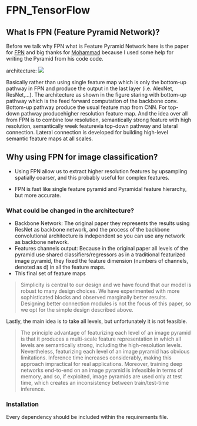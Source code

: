 # FPN_TensorFlow

## What Is FPN (Feature Pyramid Network)?
Before we talk why FPN what is Feature Pyramid Network here is the paper for [FPN](https://arxiv.org/abs/1612.03144v2) and big thanks for [Mohammad](https://www.medrxiv.org/content/early/2020/06/12/2020.06.08.20121541) because I used some help for writing the Pyramid from his code code.

architecture: ![](https://cdn-images-1.medium.com/max/1000/1*D_EAjMnlR9v4LqHhEYZJLg.png)

Basically rather than using single feature map which is only the bottom-up pathway in FPN and produce the output in the last layer (i.e. AlexNet, ResNet,...). The architecture as shown in the figure staring with bottom-up pathway which is the feed forward computation of the backbone conv. Bottom-up pathway produce the usual feature map from CNN. For top-down pathway producehigher resolution feature map.  And the idea over all from FPN is to combine low resolution, semantically strong feature with high resolution, semantically week featurevia  top-down  pathway  and  lateral  connection.   Lateral  connection  is  developed  for building high-level semantic feature maps at all scales. 

## Why using FPN for image classification?


- Using FPN allow us to extract higher resolution features by upsampling spatially coarser, and this probably useful for complex features.  

- FPN is fast like single feature pyramid and Pyramidal feature hierarchy, but more accurate.


### What could be changed in the architecture?

- Backbone Network: The original paper they represents the results using ResNet as backbone network, and the process of the backbone convolutional architecture is independent so you can use any network as backbone network.
- Features channels output: Because in the original paper all levels of the pyramid use shared classifiers/regressors as in a traditional featurized image pyramid,
they fixed the feature dimension (numbers of channels, denoted as d) in all the feature maps.
- This final set of feature maps    

> Simplicity is central to our design and we have found that
> our model is robust to many design choices. We have experimented with more sophisticated blocks and observed
marginally better results. Designing better connection modules is not the focus of this paper, so we opt for the simple design described above.

Lastly, the main idea is to take all levels, but unfortunately it is not feasible.

> The principle advantage of featurizing each level of an image pyramid is that it produces
a multi-scale feature representation in which all levels are
semantically strong, including the high-resolution levels.
Nevertheless, featurizing each level of an image pyramid has obvious limitations. Inference time increases considerably, making this approach
impractical for real applications. Moreover, training deep networks end-to-end on an image pyramid is infeasible in
terms of memory, and so, if exploited, image pyramids are
used only at test time, which creates an
inconsistency between train/test-time inference.

### Installation
Every dependency should be included within the requirements file.
